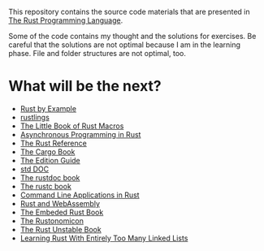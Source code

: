 This repository contains the source code materials that are presented in
[The Rust Programming Language](https://github.com/rust-lang/book).

Some of the code contains my thought and the solutions for exercises.
Be careful that the solutions are not optimal because I am in the learning phase.
File and folder structures are not optimal, too.

# What will be the next?

- [Rust by Example](https://doc.rust-lang.org/rust-by-example/)
- [rustlings](https://github.com/rust-lang/rustlings)
- [The Little Book of Rust Macros](http://danielkeep.github.io/tlborm/book/index.html)
- [Asynchronous Programming in Rust](https://rust-lang.github.io/async-book/01_getting_started/01_chapter.html)
- [The Rust Reference](https://doc.rust-lang.org/stable/reference/)
- [The Cargo Book](https://doc.rust-lang.org/cargo/)
- [The Edition Guide](https://doc.rust-lang.org/stable/edition-guide/)
- [std DOC](https://doc.rust-lang.org/std/index.html)
- [The rustdoc book](https://doc.rust-lang.org/rustdoc/index.html)
- [The rustc book](https://doc.rust-lang.org/rustdoc/index.html)
- [Command Line Applications in Rust](https://rust-cli.github.io/book/index.html)
- [Rust and WebAssembly](https://rustwasm.github.io/docs/book/)
- [The Embeded Rust Book](https://doc.rust-lang.org/stable/embedded-book/)
- [The Rustonomicon](https://doc.rust-lang.org/nomicon/index.html)
- [The Rust Unstable Book](https://doc.rust-lang.org/nightly/unstable-book/index.html)
- [Learning Rust With Entirely Too Many Linked Lists](https://rust-unofficial.github.io/too-many-lists/)
